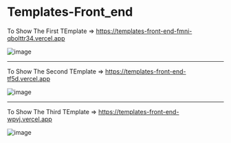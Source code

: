 # Templates-Front_end

To Show The First TEmplate => https://templates-front-end-fmni-qbolttr34.vercel.app

![image](https://github.com/user-attachments/assets/a5780f5f-dcf7-4c0a-8506-5a3f4fe0c98c)
______________________________________
To Show The Second TEmplate => https://templates-front-end-tf5d.vercel.app

![image](https://github.com/user-attachments/assets/7030e8f5-d7cd-4bdb-91ca-c6db25af14a0)

_____________________________________
To Show The Third TEmplate => https://templates-front-end-wpvj.vercel.app

![image](https://github.com/user-attachments/assets/a0f8b8b5-7e4a-4710-8178-2707612af3a5)


